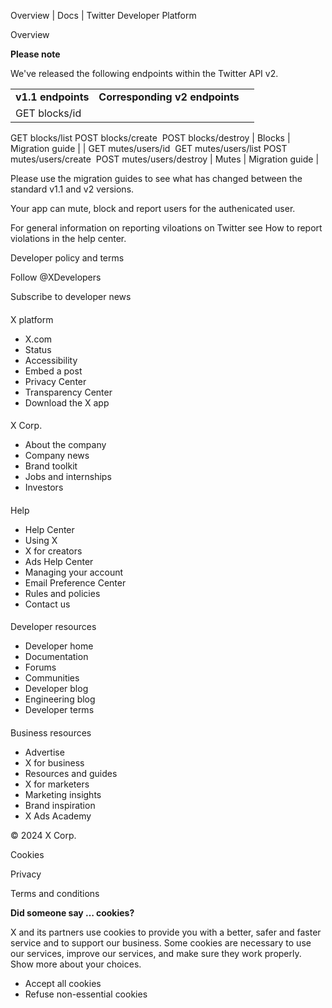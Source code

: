 
Overview | Docs | Twitter Developer Platform 

Overview

**Please note**  

We've released the following endpoints within the Twitter API v2. 

|  |  |  |
| --- | --- | --- |
| **v1.1 endpoints** | **Corresponding v2 endpoints** |  |
| GET blocks/id 
GET blocks/list
POST blocks/create 
POST blocks/destroy | Blocks | Migration guide |
| GET mutes/users/id 
GET mutes/users/list
POST mutes/users/create 
POST mutes/users/destroy | Mutes | Migration guide |

Please use the migration guides to see what has changed between the standard v1.1 and v2 versions.

Your app can mute, block and report users for the authenicated user.

For general information on reporting viloations on Twitter see How to report violations in the help center.

Developer policy and terms

Follow @XDevelopers

Subscribe to developer news

#### 
 X platform

* X.com
* Status
* Accessibility
* Embed a post
* Privacy Center
* Transparency Center
* Download the X app

#### 
 X Corp.

* About the company
* Company news
* Brand toolkit
* Jobs and internships
* Investors

#### 
 Help

* Help Center
* Using X
* X for creators
* Ads Help Center
* Managing your account
* Email Preference Center
* Rules and policies
* Contact us

#### 
 Developer resources

* Developer home
* Documentation
* Forums
* Communities
* Developer blog
* Engineering blog
* Developer terms

#### 
 Business resources

* Advertise
* X for business
* Resources and guides
* X for marketers
* Marketing insights
* Brand inspiration
* X Ads Academy

 © 2024 X Corp.

Cookies

Privacy

Terms and conditions

**Did someone say … cookies?**  

 X and its partners use cookies to provide you with a better, safer and
 faster service and to support our business. Some cookies are necessary to use
 our services, improve our services, and make sure they work properly.
 Show more about your choices.

* Accept all cookies
* Refuse non-essential cookies